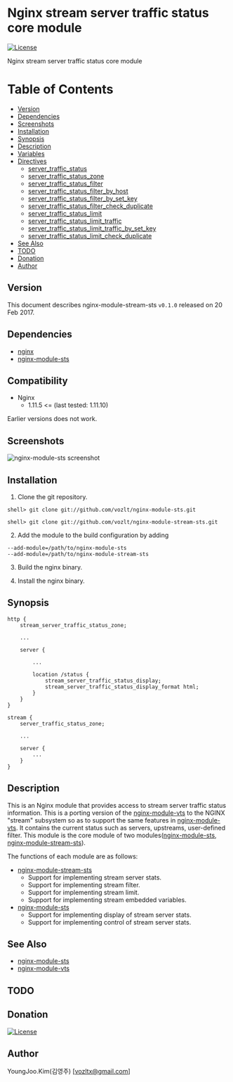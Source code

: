 Nginx stream server traffic status core module
==========

[![License](http://img.shields.io/badge/license-BSD-brightgreen.svg)](https://github.com/vozlt/nginx-module-stream-sts/blob/master/LICENSE)

Nginx stream server traffic status core module

Table of Contents
=================

* [Version](#version)
* [Dependencies](#dependencies)
* [Screenshots](#screenshots)
* [Installation](#installation)
* [Synopsis](#synopsis)
* [Description](#description)
* [Variables](https/github.com/vozlt/nginx-module-sts#variables)
* [Directives](#directives)
  * [server_traffic_status](https/github.com/vozlt/nginx-module-sts#server_traffic_status)
  * [server_traffic_status_zone](https/github.com/vozlt/nginx-module-sts#server_traffic_status_zone)
  * [server_traffic_status_filter](https/github.com/vozlt/nginx-module-sts#server_traffic_status_filter)
  * [server_traffic_status_filter_by_host](https/github.com/vozlt/nginx-module-sts#server_traffic_status_filter_by_host)
  * [server_traffic_status_filter_by_set_key](https/github.com/vozlt/nginx-module-sts#server_traffic_status_filter_by_set_key)
  * [server_traffic_status_filter_check_duplicate](https/github.com/vozlt/nginx-module-sts#server_traffic_status_filter_check_duplicate)
  * [server_traffic_status_limit](https/github.com/vozlt/nginx-module-sts#server_traffic_status_limit)
  * [server_traffic_status_limit_traffic](https/github.com/vozlt/nginx-module-sts#server_traffic_status_limit_traffic)
  * [server_traffic_status_limit_traffic_by_set_key](https/github.com/vozlt/nginx-module-sts#server_traffic_status_limit_traffic_by_set_key)
  * [server_traffic_status_limit_check_duplicate](https/github.com/vozlt/nginx-module-sts#server_traffic_status_limit_check_duplicate)
* [See Also](#see-also)
* [TODO](#todo)
* [Donation](#donation)
* [Author](#author)

## Version
This document describes nginx-module-stream-sts `v0.1.0` released on 20 Feb 2017.

## Dependencies
* [nginx](http://nginx.org)
* [nginx-module-sts](https://github.com/vozlt/nginx-module-sts)

## Compatibility
* Nginx
  * 1.11.5 \<= (last tested: 1.11.10)

Earlier versions does not work.

## Screenshots
![nginx-module-sts screenshot](https://cloud.githubusercontent.com/assets/3648408/23112117/e8c56cda-f770-11e6-9c68-f57cbf4dd542.png "screenshot with deault")

## Installation

1. Clone the git repository.

  ```
  shell> git clone git://github.com/vozlt/nginx-module-sts.git
  ```
  ```
  shell> git clone git://github.com/vozlt/nginx-module-stream-sts.git
  ```

2. Add the module to the build configuration by adding
  ```
  --add-module=/path/to/nginx-module-sts
  --add-module=/path/to/nginx-module-stream-sts
  ```

3. Build the nginx binary.

4. Install the nginx binary.

## Synopsis

```Nginx
http {
    stream_server_traffic_status_zone;

    ...

    server {

        ...

        location /status {
            stream_server_traffic_status_display;
            stream_server_traffic_status_display_format html;
        }
    }
}

stream {
    server_traffic_status_zone;

    ...

    server {
        ...
    }
}
```

## Description
This is an Nginx module that provides access to stream server traffic status information.
This is a porting version of the [nginx-module-vts](https://github.com/vozlt/nginx-module-vts) to the NGINX "stream" subsystem so as to support the same features in [nginx-module-vts](https://github.com/vozlt/nginx-module-vts).
It contains the current status such as servers, upstreams, user-defined filter.
This module is the core module of two modules([nginx-module-sts](https://github.com/vozlt/nginx-module-sts), [nginx-module-stream-sts](https://github.com/vozlt/nginx-module-stream-sts)).

The functions of each module are as follows:

* [nginx-module-stream-sts](https://github.com/vozlt/nginx-module-stream-sts)
  * Support for implementing stream server stats.
  * Support for implementing stream filter.
  * Support for implementing stream limit.
  * Support for implementing stream embedded variables.
* [nginx-module-sts](https://github.com/vozlt/nginx-module-sts)
  * Support for implementing display of stream server stats.
  * Support for implementing control of stream server stats.

## See Also
* [nginx-module-sts](https://github.com/vozlt/nginx-module-sts)
* [nginx-module-vts](https://github.com/vozlt/nginx-module-vts)

## TODO

## Donation
[![License](http://img.shields.io/badge/PAYPAL-DONATE-yellow.svg)](https://www.paypal.com/cgi-bin/webscr?cmd=_donations&business=PWWSYKQ9VKH38&lc=KR&currency_code=USD&bn=PP%2dDonationsBF%3abtn_donateCC_LG%2egif%3aNonHosted)

## Author
YoungJoo.Kim(김영주) [<vozltx@gmail.com>]
